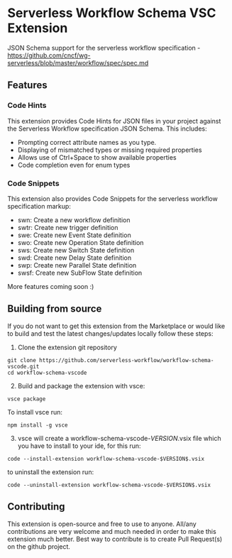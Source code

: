 # Serverless Workflow Schema VSC Extension

JSON Schema support for the serverless workflow specification - https://github.com/cncf/wg-serverless/blob/master/workflow/spec/spec.md

## Features

### Code Hints

This extension provides Code Hints for JSON files in your project against the
Serverless Workflow specification JSON Schema.
This includes:

-   Prompting correct attribute names as you type.
-   Displaying of mismatched types or missing required properties
-   Allows use of Ctrl+Space to show available properties
-   Code completion even for enum types

### Code Snippets

This extension also provides Code Snippets for the serverless workflow specification markup:

-   swn: Create a new workflow definition
-   swtr: Create new trigger definition
-   swe: Create new Event State definition
-   swo: Create new Operation State definition
-   sws: Create new Switch State definition
-   swd: Create new Delay State definition
-   swp: Create new Parallel State definition
-   swsf: Create new SubFlow State definition

More features coming soon :)

## Building from source

If you do not want to get this extension from the Marketplace or would like to build and test
the latest changes/updates locally follow these steps:

1. Clone the extension git repository

```
git clone https://github.com/serverless-workflow/workflow-schema-vscode.git
cd workflow-schema-vscode
```

2. Build and package the extension with vsce:

```
vsce package
```

To install vsce run:

```
npm install -g vsce
```

3. vsce will create a workflow-schema-vscode-$VERSION$.vsix file which you have to install to your ide, for this run:

```
code --install-extension workflow-schema-vscode-$VERSION$.vsix
```

to uninstall the extension run:

```
code --uninstall-extension workflow-schema-vscode-$VERSION$.vsix
```

## Contributing

This extension is open-source and free to use to anyone.
All/any contributions are very welcome and much needed in order to make this extension much better.
Best way to contribute is to create Pull Request(s) on the github project.
